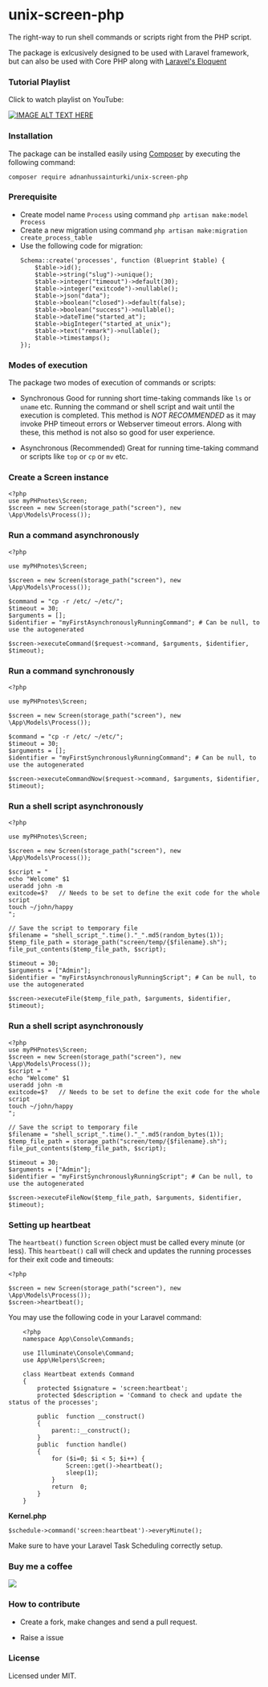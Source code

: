 
# unix-screen-php

The right-way to run shell commands or scripts right from the PHP script.

  

The package is exlcusively designed to be used with Laravel framework, but can also be used with Core PHP along with [Laravel's Eloquent](https://github.com/illuminate/database  "Laravel's Eloquent")


### Tutorial Playlist
Click to watch playlist on YouTube:

[![IMAGE ALT TEXT HERE](https://img.youtube.com/vi/zRaXu6pTP6Y/0.jpg)](https://www.youtube.com/playlist?list=PLC-R40l2hJffUVf3DBMqpqLaMQrw8-19M)
  
  

### Installation

  

The package can be installed easily using [Composer](https://getcomposer.org/  "Composer") by executing the following command:

  

```
composer require adnanhussainturki/unix-screen-php
```

  

### Prerequisite

 - Create model name `Process` using command
`php artisan make:model Process`
 - Create a new migration using command
`php artisan make:migration create_process_table`
 - Use the following code for migration:
	```
	Schema::create('processes', function (Blueprint $table) {
		$table->id();
		$table->string("slug")->unique();
		$table->integer("timeout")->default(30);
		$table->integer("exitcode")->nullable();
		$table->json("data");
		$table->boolean("closed")->default(false);
		$table->boolean("success")->nullable();
		$table->dateTime("started_at");
		$table->bigInteger("started_at_unix");
		$table->text("remark")->nullable();
		$table->timestamps();
	});
	```
  

	
### Modes of execution
The package two modes of execution of commands or scripts:
 - Synchronous
	 Good for running short time-taking commands like `ls` or `uname` etc.
	Running the command or shell script and wait until the execution is completed. This method is *NOT RECOMMENDED* as it may invoke PHP timeout errors or Webserver timeout errors. Along with these, this method is not also so good for user experience. 
	
 - Asynchronous (Recommended)
	Great for running time-taking command or scripts like `top` or `cp` or `mv` etc.

  ### Create a Screen instance
	
	<?php
	use myPHPnotes\Screen;
	$screen = new Screen(storage_path("screen"), new \App\Models\Process());

### Run a command asynchronously
	<?php
	
	use myPHPnotes\Screen;
	
	$screen = new Screen(storage_path("screen"), new \App\Models\Process());
	
	$command = "cp -r /etc/ ~/etc/";
	$timeout = 30;
	$arguments = [];
	$identifier = "myFirstAsynchronouslyRunningCommand"; # Can be null, to use the autogenerated
	
	$screen->executeCommand($request->command, $arguments, $identifier, $timeout);
	
### Run a command synchronously
	<?php
	
	use myPHPnotes\Screen;
	
	$screen = new Screen(storage_path("screen"), new \App\Models\Process());
	
	$command = "cp -r /etc/ ~/etc/";
	$timeout = 30;
	$arguments = [];
	$identifier = "myFirstSynchronouslyRunningCommand"; # Can be null, to use the autogenerated
	
	$screen->executeCommandNow($request->command, $arguments, $identifier, $timeout);

### Run a shell script asynchronously
	<?php
	
	use myPHPnotes\Screen;
	
	$screen = new Screen(storage_path("screen"), new \App\Models\Process());
	
	$script = "
	echo "Welcome" $1
	useradd john -m
	exitcode=$?   // Needs to be set to define the exit code for the whole script
	touch ~/john/happy
	";
	
	// Save the script to temporary file
	$filename = "shell_script_".time()."_".md5(random_bytes(1));
	$temp_file_path = storage_path("screen/temp/{$filename}.sh");
	file_put_contents($temp_file_path, $script);
	
	$timeout = 30;
	$arguments = ["Admin"];
	$identifier = "myFirstAsynchronouslyRunningScript"; # Can be null, to use the autogenerated
	
	$screen->executeFile($temp_file_path, $arguments, $identifier, $timeout);
	
	
	
### Run a shell script asynchronously
	<?php
	use myPHPnotes\Screen;
	$screen = new Screen(storage_path("screen"), new \App\Models\Process());
	$script = "
	echo "Welcome" $1
	useradd john -m
	exitcode=$?   // Needs to be set to define the exit code for the whole script
	touch ~/john/happy
	";
	
	// Save the script to temporary file
	$filename = "shell_script_".time()."_".md5(random_bytes(1));
	$temp_file_path = storage_path("screen/temp/{$filename}.sh");
	file_put_contents($temp_file_path, $script);
	
	$timeout = 30;
	$arguments = ["Admin"];
	$identifier = "myFirstSynchronouslyRunningScript"; # Can be null, to use the autogenerated
	
	$screen->executeFileNow($temp_file_path, $arguments, $identifier, $timeout);

### Setting up heartbeat 

The `heartbeat()` function `Screen` object must be called every minute (or less). This `heartbeat()` call will check and updates the running processes for their exit code and timeouts:

	<?php
	
	$screen = new Screen(storage_path("screen"), new \App\Models\Process());
	$screen->heartbeat();

You may use the following code in your Laravel command:

		<?php
		namespace App\Console\Commands;
		
		use Illuminate\Console\Command;
		use App\Helpers\Screen;
		
		class Heartbeat extends Command
		{
			protected $signature = 'screen:heartbeat';
			protected $description = 'Command to check and update the status of the processes';

			public  function __construct()
			{
				parent::__construct();
			}
			public  function handle()
			{
				for ($i=0; $i < 5; $i++) {
					Screen::get()->heartbeat();
					sleep(1);
				}
				return  0;
			}
		}

**Kernel.php**
	
	$schedule->command('screen:heartbeat')->everyMinute();	
	
Make sure to have your Laravel Task Scheduling correctly setup.

###  Buy me a coffee

[![](https://img.buymeacoffee.com/api/?url=aHR0cHM6Ly9pbWcuYnV5bWVhY29mZmVlLmNvbS9hcGkvP25hbWU9YWRuYW50dXJraSZzaXplPTMwMCZiZy1pbWFnZT1ibWMmYmFja2dyb3VuZD1mZjgxM2Y=&creator=adnanturki&is_creating=building%20cool%20things%20every%20single%20f**king%20day.&design_code=1&design_color=%23ff813f&slug=adnanturki)](https://www.buymeacoffee.com/adnanturki)

###  How to contribute

- Create a fork, make changes and send a pull request.

- Raise a issue

###  License

Licensed under MIT.
